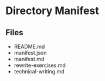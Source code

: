 # Directory Manifest

## Files
- README.md
- manifest.json
- manifest.md
- rewrite-exercises.md
- technical-writing.md

